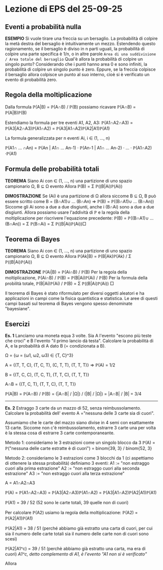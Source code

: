 # Lezione di EPS del 25-09-25

## Eventi a probabilità nulla
**ESEMPIO** Si vuole tirare una freccia su un bersaglio. La probabilità di colpire la metà destra del bersaglio è intuitivamente un mezzo. Estendendo questo ragionamento, se il bersaglio è diviso in n parti uguali, la probabilità di colpire una parte specifica è 1/n, o in altre parole 
											`Area di una suddivisione / Area totale del bersaglio`
Qual'è allora la probabilità di colpire un singolo punto? Considerando che i punti hanno area 0 e sono infiniti, la probabilità di colpire un singolo punto è zero. Eppure, se la freccia colpisce il bersaglio allora colpisce un punto  al suo interno, cioè si è verificato un evento di probabilità zero.

## Regola della moltiplicazione
Dalla formula ℙ(A|B) = ℙ(A∩B) / ℙ(B) possiamo ricavare ℙ(A∩B) = ℙ(A|B)ℙ(B) 

Estendiamo la formula per tre eventi A1, A2, A3:
ℙ(A1∩A2∩A3) = ℙ(A3|A2∩A3)ℙ(A1∩A2) = ℙ(A3|A1∩A2)ℙ(A2|A1)ℙ(A1)

La formula generalizzata per n eventi Ai, i ∈ (1, ..., n)

ℙ(A1∩ ... ∩An) = ℙ(An | A1∩ ... An-1) · ℙ(An-1 | A1∩ ... An-2) · ... · ℙ(A1∩A2) ·ℙ(A1)

## Formula delle probabilità totali
**TEOREMA** Siano Ai con ∈ (1, ..., n) una partizione di uno spazio campionario Ω, B ⊆ Ω evento
Allora ℙ(B) = Σ ℙ((B|Ai)ℙ(Ai))

**DIMOSTRAZIONE** Se (Ai) è una partizione di Ω allora siccome B ⊆ Ω, B può essere scritto come
B = (B∩A1)∪ ... (B∩An) ⇒ ℙ(B) = ℙ((B∩A1)∪ ... (B∩An))
Siccome gli Ai sono a due a due disgiunti, anche i (B∩Ai) sono a due a due disgiunti. Allora possiamo usare l'addività di ℙ e la regola della moltiplicazione per riscrivere l'equazione precedente:
ℙ(B) = ℙ((B∩A1)∪ ... (B∩An)) = Σ ℙ(B∩Ai) = Σ ℙ((B|Ai)ℙ(Ai))□

## Teorema di Bayes
**TEOREMA** Siano Ai con ∈ (1, ..., n) una partizione di uno spazio campionario Ω, B ⊆ Ω evento
Allora ℙ(Ak|B) = ℙ(B|Ak)ℙ(Ak) / Σ ℙ((B|Ai)ℙ(Ai))

**DIMOSTRAZIONE** ℙ(Ai|B) = ℙ(Ai∩B) / ℙ(B)
Per la regola della moltiplicazione,
ℙ(Ai∩B) / ℙ(B) = ℙ(B|Ai)ℙ(Ai) / ℙ(B)
Per la formula della probilità totale, 
ℙ(B|Ai)ℙ(Ai) / ℙ(B) = Σ ℙ((B|Ai)ℙ(Ai)) □

Il teorema di Bayes è stato riformulato per diversi oggetti aleatori e ha applicazioni in campi come la fisica quantistica e statistica. Le aree di questi campi basati sul teorema di Bayes vengono spesso denominate "bayesiane".

## Esercizi
**Es. 1** Lanciamo una moneta equa 3 volte. Sia A l'evento "escono più teste che croci" e B l'evento "il primo lancio dà testa". Calcolare la probabilità di A, e la probabilità di A dato B (= condizionata a B).

Ω = {ω = (ω1, ω2, ω3) ∈ {T, C}^3}

A = {(T, T, C), (T, C, T), (C, T, T), (T, T, T)} ⇒ ℙ(A) = 1/2

B = {(T, C, C), (T, C, T), (T, T, C), (T, T, T)}

A∩B = {(T, C, T), (T, T, C), (T, T, T)}

ℙ(A|B) = ℙ(A∩B) / ℙ(B) = (|A∩B| / |Ω|) / (|B| / |Ω|) = |A∩B| / |B| = 3/4

---

**Es. 2** Estraggo 3 carte da un mazzo di 52, senza reimbussolamento. Calcolare la probabilità dell' evento A ="nessuna delle 3 carte sia di cuori".

Assumiamo che le carte del mazzo siano divise in 4 semi con esattamente 13 carte. Siccome non c'è reimbussolamento, estrarre 3 carte una per volta è la stessa cosa di estrarre 3 carte contemporaneante.

Metodo 1: consideriamo le 3 estrazioni come un singolo blocco da 3
ℙ(A) = ℙ("nessuna delle carte estratte è di cuori") = binom{39, 3} / binom{52, 3}

Metodo 2: consideriamo le 3 estrazioni come 3 blocchi da 1 (ci aspettiamo di ottenere la stessa probabilità)
definiamo 3 eventi:
A1 := "non estraggo cuori alla prima estrazione"
A2 := "non estraggo cuori alla seconda estrazione"
A3 := "non estraggo cuori alla terza estrazione"

A = A1∩A2∩A3

ℙ(A) = ℙ(A1∩A2∩A3) = ℙ(A3|A2∩A3)ℙ(A1∩A2) = ℙ(A3|A1∩A2)ℙ(A2|A1)ℙ(A1)

ℙ(A1) = 39 / 52 (52 sono le carte totali, 39 quelle non di cuori)

Per calcolare ℙ(A2) usiamo la regola della moltiplicazione:
ℙ(A2)  = ℙ(A2|A1)ℙ(A1)

ℙ(A2|A1) = 38 / 51 (perché abbiamo già estratto una carta di cuori, per cui sia il numero delle carte totali sia il numero delle carte non di cuori sono scesi)

ℙ(A2|A1^c) = 39 / 51 (perchè abbiamo già estratto una carta, ma era di cuori)
*A1^c, detto complemento di A1, è l'evento "A1 non si è verificato"*

Allora
